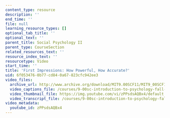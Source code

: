 ```yaml
---
content_type: resource
description: ''
end_time: ''
file: null
learning_resource_types: []
optional_tab_title: ''
optional_text: ''
parent_title: Social Psychology II
parent_type: CourseSection
related_resources_text: ''
resource_index_text: ''
resourcetype: Video
start_time: ''
title: 'First Impressions: How Powerful, How Accurate?'
uid: 6f053476-0b77-cd84-0a67-823cfc942ee3
video_files:
  archive_url: http://www.archive.org/download/MIT9.00SCF11/MIT9_00SCF11_lec23_300k.mp4
  video_captions_file: /courses/9-00sc-introduction-to-psychology-fall-2011/2462a7ce347758ca8d3c13440a25ae56_zPPsdsAQBx4.vtt
  video_thumbnail_file: https://img.youtube.com/vi/zPPsdsAQBx4/default.jpg
  video_transcript_file: /courses/9-00sc-introduction-to-psychology-fall-2011/6c51a146a435de55d45b346e5541a4b6_zPPsdsAQBx4.pdf
video_metadata:
  youtube_id: zPPsdsAQBx4
---
```

